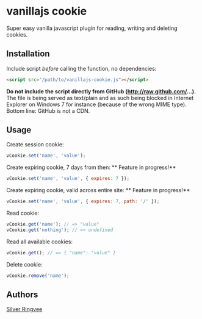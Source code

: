 # vanillajs cookie

Super easy vanilla javascript plugin for reading, writing and deleting cookies.

## Installation

Include script *before* calling the function, no dependencies:

```html
<script src="/path/to/vanillajs-cookie.js"></script>
```

**Do not include the script directly from GitHub (http://raw.github.com/...).** The file is being served as text/plain and as such being blocked
in Internet Explorer on Windows 7 for instance (because of the wrong MIME type). Bottom line: GitHub is not a CDN.

## Usage

Create session cookie:

```javascript
vCookie.set('name', 'value');
```

Create expiring cookie, 7 days from then:
** Feature in progress!**
```javascript
vCookie.set('name', 'value', { expires: 7 });
```

Create expiring cookie, valid across entire site:
** Feature in progress!**
```javascript
vCookie.set('name', 'value', { expires: 7, path: '/' });
```

Read cookie:

```javascript
vCookie.get('name'); // => "value"
vCookie.get('nothing'); // => undefined
```

Read all available cookies:

```javascript
vCookie.get(); // => { "name": "value" }
```

Delete cookie:

```javascript
vCookie.remove('name');
```

## Authors

[Silver Ringvee](https://github.com/silversillu/)

